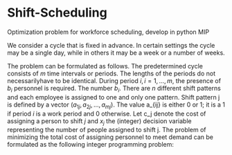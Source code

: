 # Shift-Scheduling
Optimization problem for workforce scheduling, develop in python MIP  

We consider a cycle that is fixed in advance. In certain settings the cycle may be a single day, while in others it may be a week or a number of weeks.  

The problem can be formulated as follows. The predetermined cycle consists of $m$ time intervals or periods. The lengths of the periods do not necessarilyhave to be identical. During period $i, i = 1, . . . , m$, the presence of
$b_i$ personnel is required. The number $b_i$. There are $n$ different shift patterns and each employee is assigned to one and only one
pattern. Shift pattern j is defined by a vector $(a_{1j}, a_{2j}, . . . , a_{mj})$. The value
a_{ij} is either $0$ or $1$; it is a $1$ if period $i$ is a work period and 0 otherwise. Let c_j denote the cost of assigning a person to shift $j$ and $x_j$ the (integer) decision variable representing the number of people assigned to shift j. The problem of minimizing the total cost of assigning personnel to meet demand can be formulated as the following integer programming problem:
